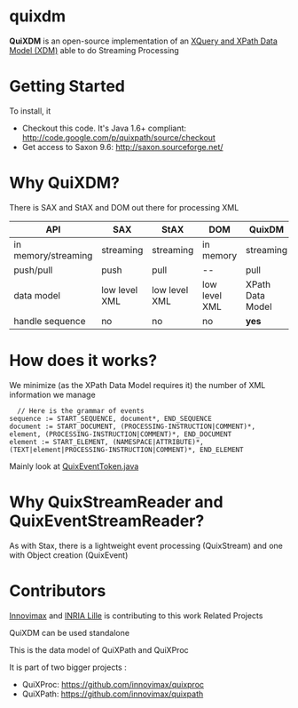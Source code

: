 # quixdm
**QuiXDM** is an open-source implementation of an [XQuery and XPath Data Model (XDM)](http://www.w3.org/TR/xpath-datamodel/) able to do Streaming Processing

# Getting Started

To install, it

*  Checkout this code. It's Java 1.6+ compliant: http://code.google.com/p/quixpath/source/checkout
*  Get access to Saxon 9.6: http://saxon.sourceforge.net/ 

# Why QuiXDM?
There is SAX and StAX and DOM out there for processing XML

 API | SAX | StAX | DOM | QuixDM
------|-----|------|-----|-------
in memory/streaming | streaming | streaming | in memory | streaming
push/pull | push | pull | -- | pull
data model | low level XML | low level XML | low level XML | XPath Data Model
handle sequence | no | no | no | **yes**

# How does it works?
We minimize (as the XPath Data Model requires it) the number of XML information we manage
```ANTLR
  // Here is the grammar of events
sequence := START_SEQUENCE, document*, END_SEQUENCE
document := START_DOCUMENT, (PROCESSING-INSTRUCTION|COMMENT)*, element, (PROCESSING-INSTRUCTION|COMMENT)*, END_DOCUMENT
element := START_ELEMENT, (NAMESPACE|ATTRIBUTE)*, (TEXT|element|PROCESSING-INSTRUCTION|COMMENT)*, END_ELEMENT
```

Mainly look at [QuixEventToken.java](https://github.com/innovimax/quixdm/blob/master/main/innovimax/quixproc/datamodel/QuixEventToken.java)

# Why QuixStreamReader and QuixEventStreamReader?
As with Stax, there is a lightweight event processing (QuixStream) and one with Object creation (QuixEvent)

# Contributors

[Innovimax](http://innovimax.fr) and [INRIA Lille](http://www.inria.fr/centre/lille) is contributing to this work
Related Projects

QuiXDM can be used standalone

This is the data model of QuiXPath and QuiXProc

It is part of two bigger projects :

*  QuiXProc: https://github.com/innovimax/quixproc
*  QuiXPath: https://github.com/innovimax/quixpath

